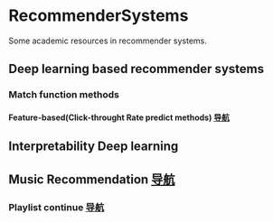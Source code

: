 # RecommenderSystems
Some academic resources in recommender systems.

## Deep learning based recommender systems
### Match function methods
#### Feature-based(Click-throught Rate predict methods) [导航](https://github.com/NiuJiaJun-BUPT/RecommenderSystems/blob/master/Deep%20Learning/Matching%20Function/CTR/AA_introdcution.md)
## Interpretability Deep learning

## Music Recommendation [导航](https://github.com/NiuJiaJun-BUPT/RecommenderSystems/blob/master/Music%20Recommendation/AA_introdcution.md)
### Playlist continue [导航]()
